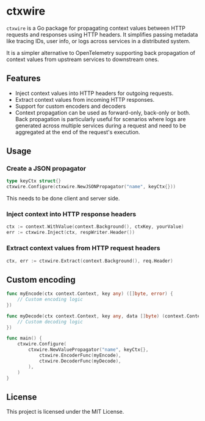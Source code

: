 # ctxwire

`ctxwire` is a Go package for propagating context values between HTTP requests and responses using HTTP headers. It simplifies passing metadata like tracing IDs, user info, or logs across services in a distributed system.

It is a simpler alternative to OpenTelemetry supporting back propagation of context values from upstream services to downstream ones.

## Features

- Inject context values into HTTP headers for outgoing requests.
- Extract context values from incoming HTTP responses.
- Support for custom encoders and decoders
- Context propagation can be used as forward-only, back-only or both. Back propagation is particularly useful for scenarios where logs are generated across multiple services during a request and need to be aggregated at the end of the request's execution.

## Usage

### Create a JSON propagator

```go
type keyCtx struct{}
ctxwire.Configure(ctxwire.NewJSONPropagator("name", keyCtx{}))
```

This needs to be done client and server side.

### Inject context into HTTP response headers

```go
ctx := context.WithValue(context.Background(), ctxKey, yourValue)
err := ctxwire.Inject(ctx, respWriter.Header())
```

### Extract context values from HTTP request headers

```go
ctx, err := ctxwire.Extract(context.Background(), req.Header)
```

## Custom encoding

```go
func myEncode(ctx context.Context, key any) ([]byte, error) {
    // Custom encoding logic
})

func myDecode(ctx context.Context, key any, data []byte) (context.Context, error) {
    // Custom decoding logic
})

func main() {
    ctxwire.Configure(
        ctxwire.NewValuePropagator("name", keyCtx{},
            ctxwire.EncoderFunc(myEncode),
            ctxwire.DecoderFunc(myDecode),
        ),
    )
}
```

## License

This project is licensed under the MIT License.

